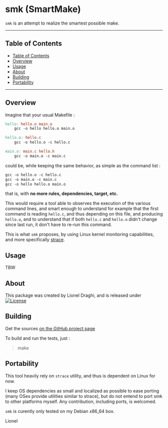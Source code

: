 smk (SmartMake)
===============

`smk` is an attempt to realize the smartest possible make.

------------------------------------------------------------------------

## Table of Contents

<!-- TOC -->

- [Table of Contents](#table-of-contents)
- [Overview](#overview)
- [Usage](#usage)
- [About](#about)
- [Building](#building)
- [Portability](#portability)

<!-- /TOC -->

------------------------------------------------------------------------

## Overview

Imagine that your usual Makefile :

``` Makefile
hello: hello.o main.o
	gcc -o hello hello.o main.o

hello.o: hello.c
	gcc -o hello.o -c hello.c

main.o: main.c hello.h
	gcc -o main.o -c main.c
```

could be, while keeping the same behavior, as simple as the command list :

``` Makefile
gcc -o hello.o -c hello.c
gcc -o main.o -c main.c
gcc -o hello hello.o main.o
```

that is, with **no more rules, dependencies, target, etc.**


This would require a tool able to observes the execution of the various command lines, and smart enough to understand for example that the first command is reading `hello.c`, and thus depending on this file, and producing `hello.o`, and to understand that if both `hello.c` and `hello.o` didn't change since last run, it don't have to re-run this command. 

This is what `smk` proposes, by using Linux kernel monitoring capabilities, and more specifically [strace](https://en.wikipedia.org/wiki/Strace).

## Usage

TBW

## About

This package was created by Lionel Draghi, and is released under [![License](https://img.shields.io/badge/License-Apache%202.0-blue.svg)](https://opensource.org/licenses/Apache-2.0)



## Building

Get the sources [on the GitHub project page](https://github.com/LionelDraghi/smk)  

To build and run the tests, just :
> make

## Portability

This tool heavily rely on `strace` utility, and thus is dependent on Linux for now.

I keep OS dependencies as small and localized as possible to ease porting (many OSes provide utilities similar to strace), but do not entend to port smk to other platforms myself.
Any contribution, including ports, is welcomed.

`smk` is curently only tested on my Debian x86_64 box.

Lionel
